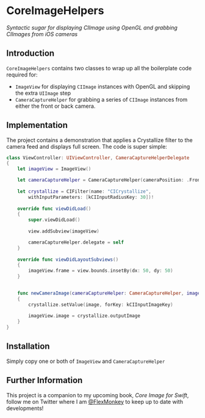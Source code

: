 # CoreImageHelpers
_Syntactic sugar for displaying CIImage using OpenGL and grabbing CIImages from iOS cameras_

## Introduction

`CoreImageHelpers` contains two classes to wrap up all the boilerplate code required for:

* `ImageView` for displaying `CIImage` instances with OpenGL and skipping the extra `UIImage` step
* `CameraCaptureHelper` for grabbing a series of `CIImage` instances from either the front or back camera.
 
## Implementation

The project contains a demonstration that applies a Crystallize filter to the camera feed and displays full screen. The code is super simple:

```swift
class ViewController: UIViewController, CameraCaptureHelperDelegate
{
    let imageView = ImageView()

    let cameraCaptureHelper = CameraCaptureHelper(cameraPosition: .Front)
    
    let crystallize = CIFilter(name: "CICrystallize",
        withInputParameters: [kCIInputRadiusKey: 30])!
    
    override func viewDidLoad()
    {
        super.viewDidLoad()
     
        view.addSubview(imageView)

        cameraCaptureHelper.delegate = self
    }
    
    override func viewDidLayoutSubviews()
    {
        imageView.frame = view.bounds.insetBy(dx: 50, dy: 50)
    }

    
    func newCameraImage(cameraCaptureHelper: CameraCaptureHelper, image: CIImage)
    {
        crystallize.setValue(image, forKey: kCIInputImageKey)
        
        imageView.image = crystallize.outputImage
    }
}
```

## Installation

Simply copy one or both of `ImageView` and `CameraCaptureHelper`

## Further Information

This project is a companion to my upcoming book, _Core Image for Swift_, follow me on Twitter where I am [@FlexMonkey](https://twitter.com/FlexMonkey) to keep up to date with developments!


